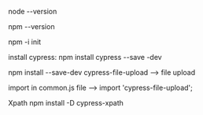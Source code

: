 node --version
 
npm --version
 
npm -i init
 
install cypress:
npm install cypress --save -dev
 
npm install --save-dev cypress-file-upload --> file upload
 
import in common.js file --> import 'cypress-file-upload';
 
Xpath
npm install -D cypress-xpath
